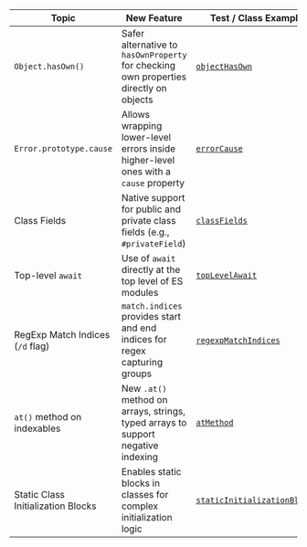 | Topic                              | New Feature                                                                           | Test / Class Example                                                   |
|------------------------------------|---------------------------------------------------------------------------------------|------------------------------------------------------------------------|
| `Object.hasOwn()`                  | Safer alternative to `hasOwnProperty` for checking own properties directly on objects | [`objectHasOwn`](features/objectHasOwn.js)                             |
| `Error.prototype.cause`            | Allows wrapping lower-level errors inside higher-level ones with a `cause` property   | [`errorCause`](features/errorCause.js)                                 |
| Class Fields                       | Native support for public and private class fields (e.g., `#privateField`)            | [`classFields`](features/classFields.js)                               |
| Top-level `await`                  | Use of `await` directly at the top level of ES modules                                | [`topLevelAwait`](features/topLevelAwait.mjs)                          |
| RegExp Match Indices (`/d` flag)   | `match.indices` provides start and end indices for regex capturing groups             | [`regexpMatchIndices`](features/regexpMatchIndices.js)                 |
| `at()` method on indexables        | New `.at()` method on arrays, strings, typed arrays to support negative indexing      | [`atMethod`](features/atMethod.js)                                     |
| Static Class Initialization Blocks | Enables static blocks in classes for complex initialization logic                     | [`staticInitializationBlocks`](features/staticInitializationBlocks.js) |
